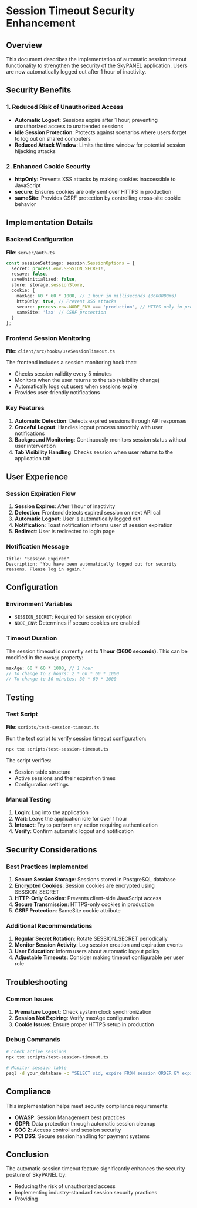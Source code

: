 # Session Timeout Security Enhancement

## Overview

This document describes the implementation of automatic session timeout functionality to strengthen the security of the SkyPANEL application. Users are now automatically logged out after 1 hour of inactivity.

## Security Benefits

### 1. Reduced Risk of Unauthorized Access
- **Automatic Logout**: Sessions expire after 1 hour, preventing unauthorized access to unattended sessions
- **Idle Session Protection**: Protects against scenarios where users forget to log out on shared computers
- **Reduced Attack Window**: Limits the time window for potential session hijacking attacks

### 2. Enhanced Cookie Security
- **httpOnly**: Prevents XSS attacks by making cookies inaccessible to JavaScript
- **secure**: Ensures cookies are only sent over HTTPS in production
- **sameSite**: Provides CSRF protection by controlling cross-site cookie behavior

## Implementation Details

### Backend Configuration

**File**: `server/auth.ts`

```typescript
const sessionSettings: session.SessionOptions = {
  secret: process.env.SESSION_SECRET!,
  resave: false,
  saveUninitialized: false,
  store: storage.sessionStore,
  cookie: {
    maxAge: 60 * 60 * 1000, // 1 hour in milliseconds (3600000ms)
    httpOnly: true, // Prevent XSS attacks
    secure: process.env.NODE_ENV === 'production', // HTTPS only in production
    sameSite: 'lax' // CSRF protection
  }
};
```

### Frontend Session Monitoring

**File**: `client/src/hooks/useSessionTimeout.ts`

The frontend includes a session monitoring hook that:
- Checks session validity every 5 minutes
- Monitors when the user returns to the tab (visibility change)
- Automatically logs out users when sessions expire
- Provides user-friendly notifications

### Key Features

1. **Automatic Detection**: Detects expired sessions through API responses
2. **Graceful Logout**: Handles logout process smoothly with user notifications
3. **Background Monitoring**: Continuously monitors session status without user intervention
4. **Tab Visibility Handling**: Checks session when user returns to the application tab

## User Experience

### Session Expiration Flow

1. **Session Expires**: After 1 hour of inactivity
2. **Detection**: Frontend detects expired session on next API call
3. **Automatic Logout**: User is automatically logged out
4. **Notification**: Toast notification informs user of session expiration
5. **Redirect**: User is redirected to login page

### Notification Message

```
Title: "Session Expired"
Description: "You have been automatically logged out for security reasons. Please log in again."
```

## Configuration

### Environment Variables

- `SESSION_SECRET`: Required for session encryption
- `NODE_ENV`: Determines if secure cookies are enabled

### Timeout Duration

The session timeout is currently set to **1 hour (3600 seconds)**. This can be modified in the `maxAge` property:

```typescript
maxAge: 60 * 60 * 1000, // 1 hour
// To change to 2 hours: 2 * 60 * 60 * 1000
// To change to 30 minutes: 30 * 60 * 1000
```

## Testing

### Test Script

**File**: `scripts/test-session-timeout.ts`

Run the test script to verify session timeout configuration:

```bash
npx tsx scripts/test-session-timeout.ts
```

The script verifies:
- Session table structure
- Active sessions and their expiration times
- Configuration settings

### Manual Testing

1. **Login**: Log into the application
2. **Wait**: Leave the application idle for over 1 hour
3. **Interact**: Try to perform any action requiring authentication
4. **Verify**: Confirm automatic logout and notification

## Security Considerations

### Best Practices Implemented

1. **Secure Session Storage**: Sessions stored in PostgreSQL database
2. **Encrypted Cookies**: Session cookies are encrypted using SESSION_SECRET
3. **HTTP-Only Cookies**: Prevents client-side JavaScript access
4. **Secure Transmission**: HTTPS-only cookies in production
5. **CSRF Protection**: SameSite cookie attribute

### Additional Recommendations

1. **Regular Secret Rotation**: Rotate SESSION_SECRET periodically
2. **Monitor Session Activity**: Log session creation and expiration events
3. **User Education**: Inform users about automatic logout policy
4. **Adjustable Timeouts**: Consider making timeout configurable per user role

## Troubleshooting

### Common Issues

1. **Premature Logout**: Check system clock synchronization
2. **Session Not Expiring**: Verify maxAge configuration
3. **Cookie Issues**: Ensure proper HTTPS setup in production

### Debug Commands

```bash
# Check active sessions
npx tsx scripts/test-session-timeout.ts

# Monitor session table
psql -d your_database -c "SELECT sid, expire FROM session ORDER BY expire DESC LIMIT 10;"
```

## Compliance

This implementation helps meet security compliance requirements:

- **OWASP**: Session Management best practices
- **GDPR**: Data protection through automatic session cleanup
- **SOC 2**: Access control and session security
- **PCI DSS**: Secure session handling for payment systems

## Conclusion

The automatic session timeout feature significantly enhances the security posture of SkyPANEL by:

- Reducing the risk of unauthorized access
- Implementing industry-standard session security practices
- Providing